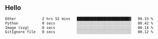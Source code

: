 ## Hello
<!--START_SECTION:waka-->

```txt
Other            2 hrs 52 mins   ████████████████████████▓   99.33 %
Python           0 secs          ░░░░░░░░░░░░░░░░░░░░░░░░░   00.42 %
Image (svg)      0 secs          ░░░░░░░░░░░░░░░░░░░░░░░░░   00.14 %
GitIgnore file   0 secs          ░░░░░░░░░░░░░░░░░░░░░░░░░   00.12 %
```

<!--END_SECTION:waka-->
